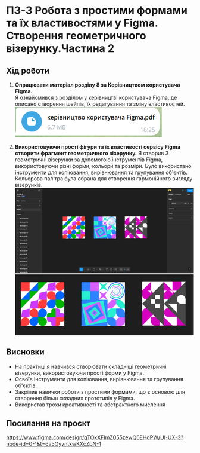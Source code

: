 # ПЗ-3 Робота з простими формами та їх властивостями у Figma. Створення геометричного візерунку.Частина 2

## Хід роботи

1. **Опрацювати матеріал розділу 8 за Керівництвом користувача Figma.**  
   Я ознайомився з розділом у керівництві користувача Figma, де описано створення шейпів, їх редагування та зміну властивостей.  
   ![Розділи керівництва Figma](images/figma_guide.png)

2. **Використовуючи прості фігури та їх властивості сервісу Figma створити фрагмент геометричного візерунку.**
   Я створив 3 геометричні візерунки за допомогою інструментів Figma, використовуючи різні форми, кольори та розміри. Було використано інструменти для копіювання, вирівнювання та групування об'єктів. Кольорова палітра була обрана для створення гармонійного вигляду візерунків.
   ![Геометричні візерунки](images/figma_patterns.png)
   ![Геометричні візерунки](images/figma_patterns_closer.png)

## Висновки

- На практиці я навчився створювати складніші геометричні візерунки, використовуючи прості форми у Figma.
- Освоїв інструменти для копіювання, вирівнювання та групування об'єктів.
- Закріпив навички роботи з простими формами, що є основою для створення більш складних прототипів у Figma.
- Використав трохи креативності та абстрактного мислення

## Посилання на проєкт

https://www.figma.com/design/qTOkXFImZ055zewQ6EHdPW/UI-UX-3?node-id=0-1&t=6v5OyyntxwKXcZpN-1

